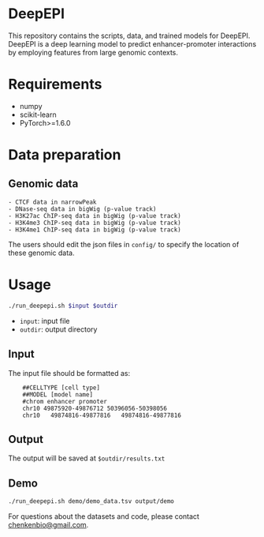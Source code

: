 # DeepEPI

This repository contains the scripts, data, and trained models for DeepEPI. DeepEPI is a deep learning model to predict enhancer-promoter interactions by employing features from large genomic contexts.

# Requirements

* numpy
* scikit-learn
* PyTorch>=1.6.0

# Data preparation

## Genomic data
    - CTCF data in narrowPeak  
    - DNase-seq data in bigWig (p-value track)
    - H3K27ac ChIP-seq data in bigWig (p-value track)
    - H3K4me3 ChIP-seq data in bigWig (p-value track)
    - H3K4me1 ChIP-seq data in bigWig (p-value track)
The users should edit the json files in `config/` to specify the location of these genomic data.


# Usage

```bash
./run_deepepi.sh $input $outdir
```

- `input`: input file
- `outdir`: output directory

## Input

The input file should be formatted as:

```
    ##CELLTYPE [cell type]
    ##MODEL [model name]
    #chrom enhancer promoter
    chr10 49875920-49876712 50396056-50398056
    chr10	49874816-49877816	49874816-49877816
```


## Output
The output will be saved at `$outdir/results.txt`


## Demo

```bash
./run_deepepi.sh demo/demo_data.tsv output/demo
```


For questions about the datasets and code, please contact [chenkenbio@gmail.com](mailto:chenkenbio@gmail.com).

